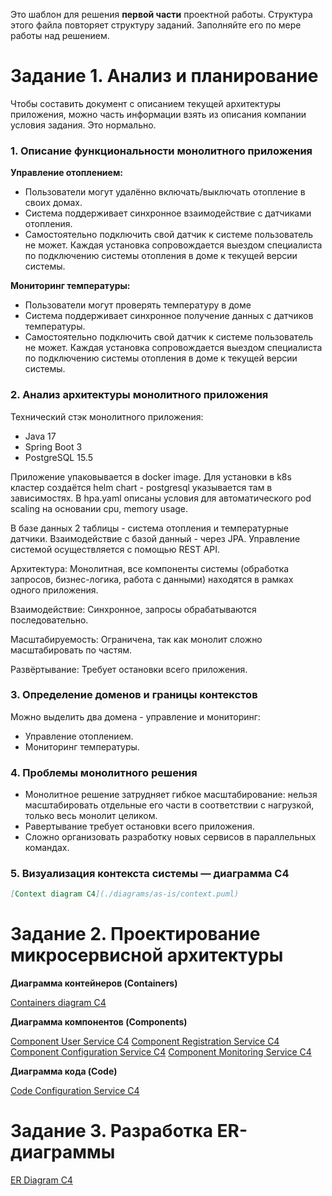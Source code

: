 Это шаблон для решения **первой части** проектной работы. Структура этого файла повторяет структуру заданий. Заполняйте его по мере работы над решением.

# Задание 1. Анализ и планирование

Чтобы составить документ с описанием текущей архитектуры приложения, можно часть информации взять из описания компании условия задания. Это нормально.

### 1. Описание функциональности монолитного приложения

**Управление отоплением:**

- Пользователи могут удалённо включать/выключать отопление в своих домах.
- Система поддерживает синхронное взаимодействие с датчиками отопления.
- Самостоятельно подключить свой датчик к системе пользователь не может. Каждая установка сопровождается выездом специалиста по подключению системы отопления в доме к текущей версии системы.

**Мониторинг температуры:**

- Пользователи могут проверять температуру в доме
- Система поддерживает синхронное получение данных с датчиков температуры.
- Самостоятельно подключить свой датчик к системе пользователь не может. Каждая установка сопровождается выездом специалиста по подключению системы отопления в доме к текущей версии системы.

### 2. Анализ архитектуры монолитного приложения

Технический стэк монолитного приложения:
- Java 17
- Spring Boot 3
- PostgreSQL 15.5

Приложение упаковывается в docker image. Для установки в k8s кластер создаётся helm chart - postgresql указывается там в зависимостях. В hpa.yaml описаны условия для автоматического pod scaling на основании cpu, memory usage. 

В базе данных 2 таблицы - система отопления и температурные датчики.
Взаимодействие с базой данный - через JPA.
Управление системой осуществляется с помощью REST API.

Архитектура: 
Монолитная, все компоненты системы (обработка запросов, бизнес-логика, работа с данными) находятся в рамках одного приложения.

Взаимодействие: 
Синхронное, запросы обрабатываются последовательно.

Масштабируемость: 
Ограничена, так как монолит сложно масштабировать по частям.

Развёртывание: 
Требует остановки всего приложения.


### 3. Определение доменов и границы контекстов

Можно выделить два домена - управление и мониторинг:
- Управление отоплением.
- Мониторинг температуры.

### **4. Проблемы монолитного решения**

- Монолитное решение затрудняет гибкое масштабирование: нельзя масштабировать отдельные его части в соответствии с нагрузкой, только весь монолит целиком.
- Равертывание требует остановки всего приложения.
- Сложно организовать разработку новых сервисов в параллельных командах.


### 5. Визуализация контекста системы — диаграмма С4


```markdown
[Context diagram С4](./diagrams/as-is/context.puml)
```

# Задание 2. Проектирование микросервисной архитектуры

**Диаграмма контейнеров (Containers)**

[Containers diagram С4](./diagrams/to-be/container.puml)

**Диаграмма компонентов (Components)**

[Component User Service С4](./diagrams/to-be/component_user.puml)
[Component Registration Service С4](./diagrams/to-be/component_registration.puml)
[Component Configuration Service С4](./diagrams/to-be/component_configuration.puml)
[Component Monitoring Service С4](./diagrams/to-be/component_monitoring.puml)

**Диаграмма кода (Code)**

[Code Configuration Service С4](./diagrams/to-be/code.puml)

# Задание 3. Разработка ER-диаграммы

[ER Diagram С4](./diagrams/to-be/er.puml)
